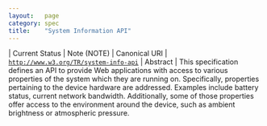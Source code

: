 ```yaml
---
layout:   page
category: spec
title:    "System Information API"
---
```


| Current Status | Note (NOTE)
| Canonical URI | [`http://www.w3.org/TR/system-info-api`](http://www.w3.org/TR/system-info-api)
| Abstract | This specification defines an API to provide Web applications with access to various properties of the system which they are running on. Specifically, properties pertaining to the device hardware are addressed. Examples include battery status, current network bandwidth. Additionally, some of those properties offer access to the environment around the device, such as ambient brightness or atmospheric pressure.